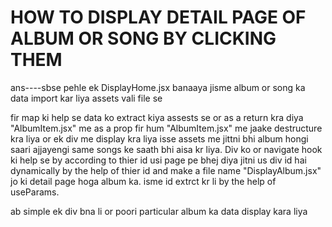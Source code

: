 # HOW TO DISPLAY DETAIL PAGE OF ALBUM OR SONG BY CLICKING THEM

ans----sbse pehle ek DisplayHome.jsx banaaya jisme album or song ka data import kar liya assets vali file se 
<!-- <div>
{albumsData.map((item, index) => (<AlbumItem key={index} name={item.name} desc={item.desc} id={item.id} image={item.image} />))}
</div> -->

fir map ki help se data ko extract kiya assests se or as a return kra diya "AlbumItem.jsx" me as a prop
fir hum "AlbumItem.jsx" me jaake destructure kra liya or ek div me display kra liya isse assets me  jittni bhi album hongi saari ajjayengi same songs ke saath bhi aisa kr liya. Div ko or navigate hook ki help se by according to thier id usi page pe bhej diya jitni us div id hai dynamically by the help of thier id and make a file name "DisplayAlbum.jsx" jo ki detail page hoga album ka.
isme id extrct kr li by the help of useParams.
<!-- const {id} = useParams();  
    const albumData = albumsData[id]; -->

ab simple ek div bna li or poori particular album ka data display kara liya

<!-- <div>
        <img src={albumData.image} alt="" />
        <div className="flex flex-col">
            <p>Playlist</p>
            <h2 className='text-5xl font-bold mb-4 md:text-7xl'>{albumData.name}</h2>
            <h4>{albumData.desc}</h4>
        </div>
</div>         -->